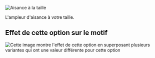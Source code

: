 ![Aisance à la taille](./waistease.svg)

L'ampleur d'aisance à votre taille.

## Effet de cette option sur le motif

![Cette image montre l'effet de cette option en superposant plusieurs variantes qui ont une valeur différente pour cette option](carlita_waistease_sample.svg "Effet de cette option sur le motif")
